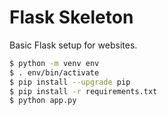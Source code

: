 Flask Skeleton
==============

Basic Flask setup for websites.

```bash
$ python -m venv env
$ . env/bin/activate
$ pip install --upgrade pip
$ pip install -r requirements.txt
$ python app.py
```
